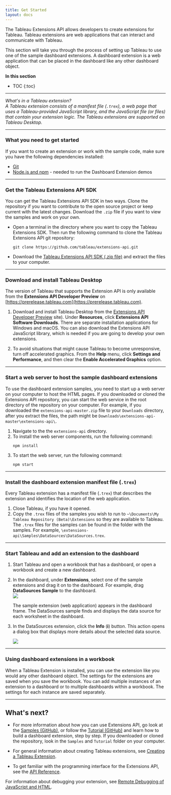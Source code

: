 ```yaml
---
title: Get Started
layout: docs
---
```


The Tableau Extensions API allows developers to create extensions for Tableau. Tableau extensions are web applications that can interact and communicate with Tableau. 
 
This section will take you through the process of setting up Tableau to use one of the sample dashboard extensions. A dashboard extension is a web application that can be placed in the dashboard like any other dashboard object.




**In this section**

* TOC
{:toc}


----
*What's in a Tableau extension? <br/>
A Tableau extension consists of a manifest file (`.trex`), a web page that uses a Tableau-provided JavaScript library, and the JavaScript file (or files) that contain your extension logic. The Tableau extensions are supported on Tableau Desktop.*

---




### What you need to get started

If you want to create an extension or work with the sample code, make sure you have the following dependencies installed:

* [Git](https://git-scm.com/downloads)
* [Node.js and npm](https://nodejs.org/en/download/) - needed to run the Dashboard Extension demos



----

### Get the Tableau Extensions API SDK

You can get the Tableau Extensions API SDK in two ways. Clone the repository if you want to contribute to the open source project or keep current with the latest changes. Download the `.zip` file if you want to view the samples and work on your own.

- Open a terminal in the directory where you want to copy the Tableau Extensions SDK.  Then run the following command to clone
   the Tableau Extensions API git repository:

   `git clone https://github.com/tableau/extensions-api.git`

- Download the [Tableau Extensions API SDK (.zip file)](https://github.com/tableau/extensions-api/archive/master.zip) and extract the files to your computer.




---
### Download and install Tableau Desktop


The version of Tableau that supports the Extension API is only available from the **Extensions API Developer Preview** on [https://prerelease.tableau.com](https://prerelease.tableau.com). 
1. Download and install Tableau Desktop from the [Extensions API Developer Preview](https://prerelease.tableau.com) site). 
   Under **Resources**, click **Extensions API Software Downloads**. There are separate installation applications for Windows and macOS. You can also download the Extensions API JavaScript library, which is needed if you are going to develop your own extensions.

2. To avoid situations that might cause Tableau to become unresponsive, turn off accelerated graphics. From the **Help** menu, click **Settings and Performance**, and then clear the **Enable Accelerated Graphics** option. 


---
### Start a web server to host the sample dashboard extensions

To use the dashboard extension samples, you need to start up a web server on your computer to host the HTML pages. If you downloaded or cloned the Extensions API repository, you can start the web service in the root directory of the repository on your computer. For example, if you downloaded the `extensions-api-master.zip` file to your `Downloads` directory, after you extract the files, the path might be `Downloads\extensions-api-master\extensions-api\`.

1. Navigate to the the `extensions-api` directory.
2. To install the web server components, run the following command:
   ```
   npm install
   ```
3. To start the web server, run the following command:
   ```
   npm start
   ```



--- 
### Install the dashboard extension manifest file (`.trex`) 


Every Tableau extension has a manifest file (`.trex`) that describes the extension and identifies the location of the web application. 

1. Close Tableau, if you have it opened. 
2. Copy the `.trex` files of the samples you wish to run to `~\Documents\My Tableau Repository (Beta)\Extensions` so they are available to Tableau. 
  The `.trex` files for the samples can be found in the folder with the samples. For example, `\extensions-api\Samples\DataSources\DataSources.trex`.



---
### Start Tableau and add an extension to the dashboard

1. Start Tableau and open a workbook that has a dashboard, or open a workbook and create a new dashboard. 
2. In the dashboard, under **Extensions**, select one of the sample extensions and drag it on to the dashboard. For example, drag **DataSources Sample** to the dashboard.  
   ![]({{site.baseurl}}/assets/frelard_extensions1.png)
   
   The sample extension (web application) appears in the dashboard frame. The DataSources sample finds and displays the data source for each worksheet in the dashboard. 
3. In the DataSources extension, click the **Info** (**i**) button.  This action opens a dialog box that displays more details about the selected data source.  

   ![]({{site.baseurl}}/assets/data_source.gif) 



---
### Using dashboard extensions in a workbook
When a Tableau Extension is installed, you can use the extension like you would any other dashboard object. The settings for the extensions are saved when you save the workbook. 
You can add multiple instances of an extension to a dashboard or to multiple dashboards within a workbook. The settings for each instance are saved separately.



------------------------------------------------------------------------
  
## What's next?

- For more information about how you can use Extensions API, go look at the [Samples (GitHub)](https://github.com/tableau/extensions-api/tree/master/Samples/), or follow the [Tutorial (GitHub)](https://github.com/tableau/extensions-api/tree/master/Tutorial) and learn how to build a dashboard extension, step by step. If you downloaded or cloned the repository, look in the `Samples` and `Tutorial` folder on your computer.  

- For general information about creating Tableau extensions, see [Creating a Tableau Extension]({{site.baseurl}}/docs/trex_create.html).
- To get familiar with the programming interface for the Extensions API, see the <a href="{{site.baseurl}}/docs/index.html" target="_blank">API Reference</a>.


For information about debugging your extension, see [Remote Debugging of JavaScript and HTML]({{site.baseurl}}/docs/trex_debugging.html).
